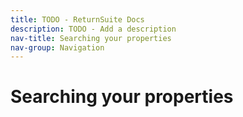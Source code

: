 ```yaml
---
title: TODO - ReturnSuite Docs
description: TODO - Add a description
nav-title: Searching your properties
nav-group: Navigation
---
```


# Searching your properties

##
